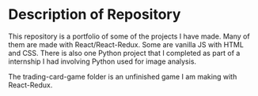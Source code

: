 # Description of Repository

This repository is a portfolio of some of the projects I have made.
Many of them are made with React/React-Redux. Some are vanilla JS with HTML and CSS. 
There is also one Python project that I completed as part of a internship I had involving Python
used for image analysis.

The trading-card-game folder is an unfinished game I am making with React-Redux.
